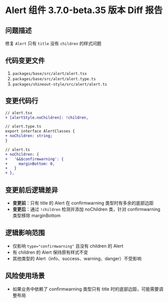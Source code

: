 # Alert 组件 3.7.0-beta.35 版本 Diff 报告

## 问题描述
修复 `Alert` 只有 `title` 没有 `children` 的样式问题

## 代码变更文件
1. `packages/base/src/alert/alert.tsx`
2. `packages/base/src/alert/alert.type.ts`
3. `packages/shineout-style/src/alert/alert.ts`

## 变更代码行
```diff
// alert.tsx
+ [alertStyle.noChildren]: !children,

// alert.type.ts
export interface AlertClasses {
+ noChildren: string;
}

// alert.ts
+ noChildren: {
+   '&&$confirmwarning': {
+     marginBottom: 0,
+   }
+ },
```

## 变更前后逻辑差异
- **变更前**：只有 title 的 Alert 在 confirmwarning 类型时有多余的底部边距
- **变更后**：通过 `!children` 检测并添加 noChildren 类，针对 confirmwarning 类型移除 marginBottom

## 逻辑影响范围
- 仅影响 `type="confirmwarning"` 且没有 children 的 Alert
- 有 children 的 Alert 保持原有样式不变
- 其他类型的 Alert（info、success、warning、danger）不受影响

## 风险使用场景
- 如果业务中依赖了 confirmwarning 类型只有 title 时的底部边距，可能需要调整布局